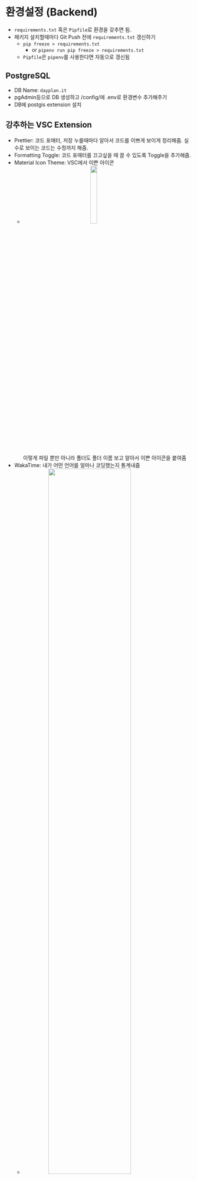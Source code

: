 # 환경설정 (Backend)

- `requirements.txt` 혹은 `Pipfile`로 환경을 갖추면 됨.
- 패키지 설치할때마다 Git Push 전에 `requirements.txt` 갱신하기
  - `pip freeze > requirements.txt`
    - or `pipenv run pip freeze > requirements.txt`
  - `Pipfile`은 `pipenv`를 사용한다면 자동으로 갱신됨

## PostgreSQL

- DB Name: `dayplan.it`
- pgAdmin등으로 DB 생성하고 /config/에 .env로 환경변수 추가해주기
- DB에 postgis extension 설치

## 강추하는 VSC Extension

- Prettier: 코드 포매터, 저장 누를때마다 알아서 코드를 이쁘게 보이게 정리해줌. 실수로 보이는 코드는 수정까지 해줌.
- Formatting Toggle: 코드 포매터를 끄고싶을 때 끌 수 있도록 Toggle을 추가해줌.
- Material Icon Theme: VSC에서 이쁜 아이콘
  - <img src="../img/Icon-Theme.png" style="display:block; margin:auto;" width="20%"/>
    이렇게 파일 뿐만 아니라 폴더도 폴더 이름 보고 알아서 이쁜 아이콘을 붙여줌
- WakaTime: 내가 어떤 언어를 얼마나 코딩했는지 통계내줌
  - <img src="../img/wakatime.png" style="display:block; margin:auto;" width="70%"/>
    이런식으로 통계내주는데 보고 있으면 재밌는듯. VSC 말고 다른 IDE에서도(이클립스 포함) 사용 가능해서 통계를 전체적으로 내줌

---

# Django Docs

문제가 생기면 [Django Docs](https://docs.djangoproject.com/en/4.0/) 참고하기

# Applications

- users: 유저
- tastes: 취향
- schedules
- routes
- core: abstract model(TimeStampedModel), created / updated field

  - schedules, routes 등 생성 및 수정시각 저장이 필요한 경우 사용
  - 예를 들어,

  ```python
  from django.db import models
  from core import models as core_models

  class Schedule(core_models.TimeStampedModel):

      """ Schedule Model Definition """

      title = models.CharField(max_length=50)

      def __str__(self):
          return self.title
  ```

  이런 식으로 Schedule이라는 모델을 만들면
  <img src="../img/core_app.png" style="display:block; margin:auto;" width="70%"/>
  이런 식으로 저장이 됨

---

## Guidelines

- 가능하다면 `admin.py` 작성
- `models.py`에서 굳이 한 클래스에 모든걸 다 넣으려고 하지 말고, 필요하다면 여러 클래스로 나눌것. (한 클래스 = 한 테이블)
- `ForeignKey` 삭제 옵션은 `CASCADE`로
- 개발할 때 사용할 로컬 DB 관리 대책이 필요할듯. Migrations 폴더 내의 파일은 .gitignore에 추가할지?
- 항상 `main` branch는 남기고, 본인이 개발할 내용을 담은 branch를 새로 만들어 작업 후 `PR`을 남기도록 하기
  - reviewer가 한 명 이상이여야 merge되도록 git 설정할 예정
  - 가능하다면 최소한 commit명이라도 영어로 남기기!

---

## 더미 데이터 생성하기

**꼭 사용 전에 `DB migrate`과 `pipenv install` 입력해 패키지 설치 잊지 마시기 바랍니다.**

### 각 명령어 기능 설명

#### 생성

- `seed_users`
  - User를 생성합니다. `--number` argument로 생성할 user의 수를 정할 수 있으며, `number` default 값은 1입니다.
- `seed_schedules`
  - Schedule을 생성합니다. `--number` argument로 생성할 schedule의 수를 정할 수 있으며, `number` default 값은 1입니다.
- `seed_orders`
  - Order를 생성합니다. 모든 Schedule에 대해 생성되며, Schedule당 4~7개 사이에서 랜덤한 개수로 생성됩니다.
- `seed_routes`
  - `Route`, `Step`, `WalkingDetail`, `TransitDetail`, `Place`를 생성합니다. 모든 Schedule에 대해 생성되며, Google Nearby API를 이용해 구축한 `routes/data/FAKE_DATA/data_seoul.json`을 Place 더미 데이터로 이용합니다. 생성되는 경로는 Google Directions API를 호출해 채워집니다.

#### 삭제

> CASCADE로 인해 부모 테이블의 데이터를 삭제하면 자식 테이블의 데이터도 같이 삭제됩니다.

- `delete_users`
- `delete_schedules`
- `delete_orders`
- `delete_routes`

### 사용법

> 부모->자식 순으로 데이터를 생성해야 하므로 아래의 순서대로 명령어를 실행시켜야 합니다.

1. `.env`에 `GOOGLE_API_KEY` 추가
2. [Google Cloud Platform](https://console.cloud.google.com/)에서 Directions API 사용 설정
3. `python manage.py seed_users --number 100`
4. `python manage.py seed_schedules --number 20`
   - **‼️ 주의 ‼️ 이 명령어의 `--number`에 너무 큰 값을 넣으면 추후 경로 생성시 Directions API 호출이 지나치게 많아집니다.**
5. `python manage.py seed_orders`
6. `python manage.py seed_routes`

---

## PostGIS용 `polyline` Decoder

Google의 polyline string을 postgis에 들어갈 알맞는 point tuple array로 바꿔주는 class를 추가했습니다.

### 자세한 설명

기존에 사용하던 `polyline` 패키지를 사용해 polyline을 decode하면 x, y (위도, 경도) 순으로 point가 들어간 tuple로 이루어진 array가 나오는데, PostGIS에서는 y, x(경도, 위도) 순으로 Point을 넣어줘야 LineString이 제대로 들어간다고 합니다.

따라서, 기존에 사용하던 `polyline.decode()`와 같은 역할을 하지만 PostGIS용으로 y, x 순으로 각 point의 좌표를 바꾸어 리턴하는 `class`를 만들었습니다.

**해당 파일은 아래의 경로에 있습니다.**

```
core/functions/polyline4postgis.py
```

### 사용법

```python
from core.functions.polyline4postgis import PolylineDecoderForPostGIS
# class를 import합니다.

polyline_before_decoded = '여기에 polyline 형식의 string'
polyline_deocoded = PolylineDecoderForPostGIS(polyline_before_decoded).get() # 꼭 .get()을 붙이도록 합니다.
# 결과 예시: [(126.97359, 37.52277), (126.97338, 37.5226), (126.97367, 37.52237)]

```

---

## `node`, `link` Table

1. pgadmin에서 node,link테이블을 만든다.
2. 각테이블에서 csv파일을 import한다.
3. wkt를 geometry로 변환후 link2,node2 새로운 테이블로 저장한다.

### 구체적인 방법

#### 1. 테이블만들기

```sql
CREATE TABLE link
(
    link_id bigint,
    type character varying(30),
    end_node_id bigint,
    link_wkt text,
    link_len double precision,
    strt_node_id bigint
);
```

```sql
CREATE TABLE node
(
    node_wkt text,
    type character varying(30),
    node_id bigint
);
```

#### 2. csv입력하기

<img src="https://user-images.githubusercontent.com/98328569/162104796-ce3d897e-4af3-4785-b7d6-67f9cb965d0a.png" style="display:block; margin:auto;" width="50%"/>

<img src="https://user-images.githubusercontent.com/98328569/162104918-141fe581-c958-4a1b-b401-926fb534613c.png" style="display:block; margin:auto;" width="70%"/>

- 위의 과정을 link파일, node파일에 각각 수행

#### 3. geometry변환

```sql
create table link2 as
select link_id,end_node_id as end_node_i, strt_node_id as strt_node_, link_len,ST_GeomFromText(link_wkt,4326) as geom
from link

create table node2 as
select node_id,ST_GeomFromText(node_wkt,4326) as geom
from node
```

[링크노드.zip](https://github.com/Dayplan-it/Dayplan.it/files/8439065/default.zip)

---

## APIS

### DB 관련 API

- [Find Schedule API](./schedules/api/README.md)

### DB 관련 없는 API
